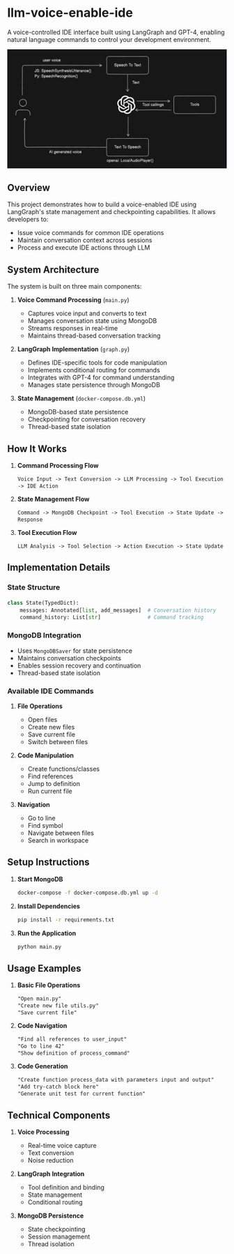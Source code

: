 # llm-voice-enable-ide

A voice-controlled IDE interface built using LangGraph and GPT-4, enabling natural language commands to control your development environment.

![Speech to Text Flow](architecture.png)
## Overview

This project demonstrates how to build a voice-enabled IDE using LangGraph's state management and checkpointing capabilities. It allows developers to:

- Issue voice commands for common IDE operations
- Maintain conversation context across sessions
- Process and execute IDE actions through LLM

## System Architecture

The system is built on three main components:

1. **Voice Command Processing** (`main.py`)

   - Captures voice input and converts to text
   - Manages conversation state using MongoDB
   - Streams responses in real-time
   - Maintains thread-based conversation tracking

2. **LangGraph Implementation** (`graph.py`)

   - Defines IDE-specific tools for code manipulation
   - Implements conditional routing for commands
   - Integrates with GPT-4 for command understanding
   - Manages state persistence through MongoDB

3. **State Management** (`docker-compose.db.yml`)
   - MongoDB-based state persistence
   - Checkpointing for conversation recovery
   - Thread-based state isolation

## How It Works

1. **Command Processing Flow**

   ```
   Voice Input -> Text Conversion -> LLM Processing -> Tool Execution -> IDE Action
   ```

2. **State Management Flow**

   ```
   Command -> MongoDB Checkpoint -> Tool Execution -> State Update -> Response
   ```

3. **Tool Execution Flow**
   ```
   LLM Analysis -> Tool Selection -> Action Execution -> State Update
   ```

## Implementation Details

### State Structure

```python
class State(TypedDict):
    messages: Annotated[list, add_messages]  # Conversation history
    command_history: List[str]               # Command tracking
```

### MongoDB Integration

- Uses `MongoDBSaver` for state persistence
- Maintains conversation checkpoints
- Enables session recovery and continuation
- Thread-based state isolation

### Available IDE Commands

1. **File Operations**

   - Open files
   - Create new files
   - Save current file
   - Switch between files

2. **Code Manipulation**

   - Create functions/classes
   - Find references
   - Jump to definition
   - Run current file

3. **Navigation**
   - Go to line
   - Find symbol
   - Navigate between files
   - Search in workspace

## Setup Instructions

1. **Start MongoDB**

   ```bash
   docker-compose -f docker-compose.db.yml up -d
   ```

2. **Install Dependencies**

   ```bash
   pip install -r requirements.txt
   ```

3. **Run the Application**
   ```bash
   python main.py
   ```

## Usage Examples

1. **Basic File Operations**

   ```
   "Open main.py"
   "Create new file utils.py"
   "Save current file"
   ```

2. **Code Navigation**

   ```
   "Find all references to user_input"
   "Go to line 42"
   "Show definition of process_command"
   ```

3. **Code Generation**
   ```
   "Create function process_data with parameters input and output"
   "Add try-catch block here"
   "Generate unit test for current function"
   ```

## Technical Components

1. **Voice Processing**

   - Real-time voice capture
   - Text conversion
   - Noise reduction

2. **LangGraph Integration**

   - Tool definition and binding
   - State management
   - Conditional routing

3. **MongoDB Persistence**
   - State checkpointing
   - Session management
   - Thread isolation
